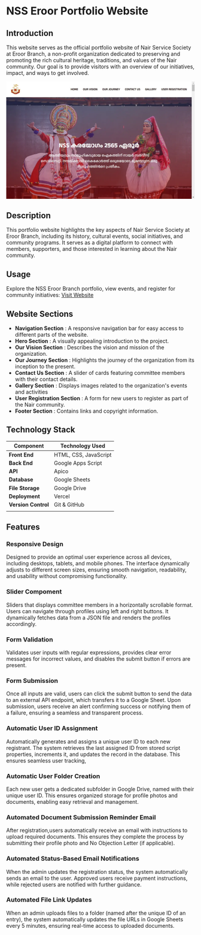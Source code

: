 # NSS Eroor Portfolio Website

## Introduction

This website serves as the official portfolio website of Nair Service Society at Eroor Branch, a non-profit organization dedicated to preserving and promoting the rich cultural heritage, traditions, and values of the Nair community. Our goal is to provide visitors with an overview of our initiatives, impact, and ways to get involved.

![Screenshot Of Hero Section](./screenshot.webp)

## Description

This portfolio website highlights the key aspects of Nair Service Society at Eroor Branch, including its history, cultural events, social initiatives, and community programs. It serves as a digital platform to connect with members, supporters, and those interested in learning about the Nair community.

## Usage

Explore the NSS Eroor Branch portfolio, view events, and register for community initiatives: [Visit Website](https://nsseroor2565.vercel.app/)

## Website Sections

- **Navigation Section** : A responsive navigation bar for easy access to different parts of the website.
- **Hero Section** : A visually appealing introduction to the project.
- **Our Vision Section** : Describes the vision and mission of the organization.
- **Our Journey Section** : Highlights the journey of the organization from its inception to the present.
- **Contact Us Section** : A slider of cards featuring committee members with their contact details.
- **Gallery Section** : Displays images related to the organization's events and activities
- **User Registration Section** : A form for new users to register as part of the Nair community.
- **Footer Section** : Contains links and copyright information.

## Technology Stack

| Component           | Technology Used       |
| ------------------- | --------------------- |
| **Front End**       | HTML, CSS, JavaScript |
| **Back End**        | Google Apps Script    |
| **API**             | Apico                 |
| **Database**        | Google Sheets         |
| **File Storage**    | Google Drive          |
| **Deployment**      | Vercel                |
| **Version Control** | Git & GitHub          |
|                     |                       |

## Features

### **Responsive Design**

Designed to provide an optimal user experience across all devices, including desktops, tablets, and mobile phones. The interface dynamically adjusts to different screen sizes, ensuring smooth navigation, readability, and usability without compromising functionality.

### **Slider Compoment**

Sliders that displays committee members in a horizontally scrollable format. Users can navigate through profiles using left and right buttons. It dynamically fetches data from a JSON file and renders the profiles accordingly.

### **Form Validation**

Validates user inputs with regular expressions, provides clear error messages for incorrect values, and disables the submit button if errors are present.

### **Form Submission**

Once all inputs are valid, users can click the submit button to send the data to an external API endpoint, which transfers it to a Google Sheet. Upon submission, users receive an alert confirming success or notifying them of a failure, ensuring a seamless and transparent process.

### **Automatic User ID Assignment**

Automatically generates and assigns a unique user ID to each new registrant. The system retrieves the last assigned ID from stored script properties, increments it, and updates the record in the database. This ensures seamless user tracking,

### **Automatic User Folder Creation**

Each new user gets a dedicated subfolder in Google Drive, named with their unique user ID. This ensures organized storage for profile photos and documents, enabling easy retrieval and management.

### **Automated Document Submission Reminder Email**

After registration,users automatically receive an email with instructions to upload required documents. This ensures they complete the process by submitting their profile photo and No Objection Letter (if applicable).

### **Automated Status-Based Email Notifications**

When the admin updates the registration status, the system automatically sends an email to the user. Approved users receive payment instructions, while rejected users are notified with further guidance.

### **Automated File Link Updates**

When an admin uploads files to a folder (named after the unique ID of an entry), the system automatically updates the file URLs in Google Sheets every 5 minutes, ensuring real-time access to uploaded documents.
